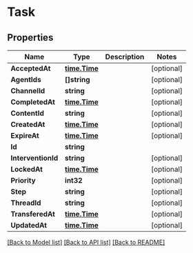 # Task

## Properties

Name | Type | Description | Notes
------------ | ------------- | ------------- | -------------
**AcceptedAt** | [**time.Time**](time.Time.md) |  | [optional] 
**AgentIds** | **[]string** |  | [optional] 
**ChannelId** | **string** |  | [optional] 
**CompletedAt** | [**time.Time**](time.Time.md) |  | [optional] 
**ContentId** | **string** |  | [optional] 
**CreatedAt** | [**time.Time**](time.Time.md) |  | [optional] 
**ExpireAt** | [**time.Time**](time.Time.md) |  | [optional] 
**Id** | **string** |  | 
**InterventionId** | **string** |  | [optional] 
**LockedAt** | [**time.Time**](time.Time.md) |  | [optional] 
**Priority** | **int32** |  | [optional] 
**Step** | **string** |  | [optional] 
**ThreadId** | **string** |  | [optional] 
**TransferedAt** | [**time.Time**](time.Time.md) |  | [optional] 
**UpdatedAt** | [**time.Time**](time.Time.md) |  | [optional] 

[[Back to Model list]](../README.md#documentation-for-models) [[Back to API list]](../README.md#documentation-for-api-endpoints) [[Back to README]](../README.md)



